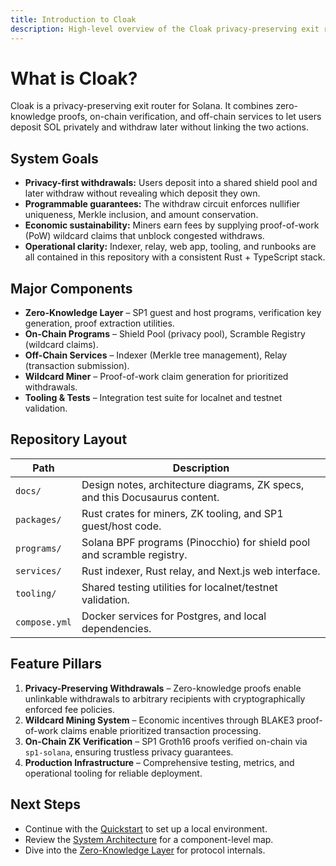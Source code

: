```yaml
---
title: Introduction to Cloak
description: High-level overview of the Cloak privacy-preserving exit router on Solana and its core building blocks.
---
```


# What is Cloak?

Cloak is a privacy-preserving exit router for Solana. It combines zero-knowledge proofs, on-chain verification, and off-chain services to let users deposit SOL privately and withdraw later without linking the two actions.

## System Goals

- **Privacy-first withdrawals:** Users deposit into a shared shield pool and later withdraw without revealing which deposit they own.
- **Programmable guarantees:** The withdraw circuit enforces nullifier uniqueness, Merkle inclusion, and amount conservation.
- **Economic sustainability:** Miners earn fees by supplying proof-of-work (PoW) wildcard claims that unblock congested withdraws.
- **Operational clarity:** Indexer, relay, web app, tooling, and runbooks are all contained in this repository with a consistent Rust + TypeScript stack.

## Major Components

- **Zero-Knowledge Layer** – SP1 guest and host programs, verification key generation, proof extraction utilities.
- **On-Chain Programs** – Shield Pool (privacy pool), Scramble Registry (wildcard claims).
- **Off-Chain Services** – Indexer (Merkle tree management), Relay (transaction submission).
- **Wildcard Miner** – Proof-of-work claim generation for prioritized withdrawals.
- **Tooling & Tests** – Integration test suite for localnet and testnet validation.

## Repository Layout

| Path | Description |
| --- | --- |
| `docs/` | Design notes, architecture diagrams, ZK specs, and this Docusaurus content. |
| `packages/` | Rust crates for miners, ZK tooling, and SP1 guest/host code. |
| `programs/` | Solana BPF programs (Pinocchio) for shield pool and scramble registry. |
| `services/` | Rust indexer, Rust relay, and Next.js web interface. |
| `tooling/` | Shared testing utilities for localnet/testnet validation. |
| `compose.yml` | Docker services for Postgres, and local dependencies. |

## Feature Pillars

1. **Privacy-Preserving Withdrawals** – Zero-knowledge proofs enable unlinkable withdrawals to arbitrary recipients with cryptographically enforced fee policies.
2. **Wildcard Mining System** – Economic incentives through BLAKE3 proof-of-work claims enable prioritized transaction processing.
3. **On-Chain ZK Verification** – SP1 Groth16 proofs verified on-chain via `sp1-solana`, ensuring trustless privacy guarantees.
4. **Production Infrastructure** – Comprehensive testing, metrics, and operational tooling for reliable deployment.

## Next Steps

- Continue with the [Quickstart](./quickstart.md) to set up a local environment.
- Review the [System Architecture](./system-architecture.md) for a component-level map.
- Dive into the [Zero-Knowledge Layer](../zk/README.md) for protocol internals.
